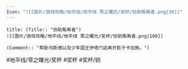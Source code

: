 ```yaml
---
Icon: "![[图片/游戏攻略/地平线/地平线 零之曙光/奖杯/协助叛离者.png|30]]"
---
```

```ad-common-bronze-trophy
title: (Title:: "协助叛离者")
![[图片/游戏攻略/地平线/地平线 零之曙光/奖杯/协助叛离者.png|100]]

(Comment:: "帮助乌斯德以及少年国王伊塔门逃离开影子卡加族。")
```

#地平线/零之曙光/奖杯 #奖杯 #奖杯/铜

